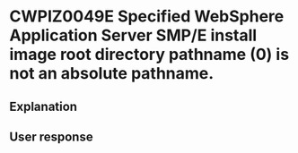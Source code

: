 # CWPIZ0049E Specified WebSphere Application Server SMP/E install image root directory pathname (0) is not an absolute pathname.

## Explanation

## User response